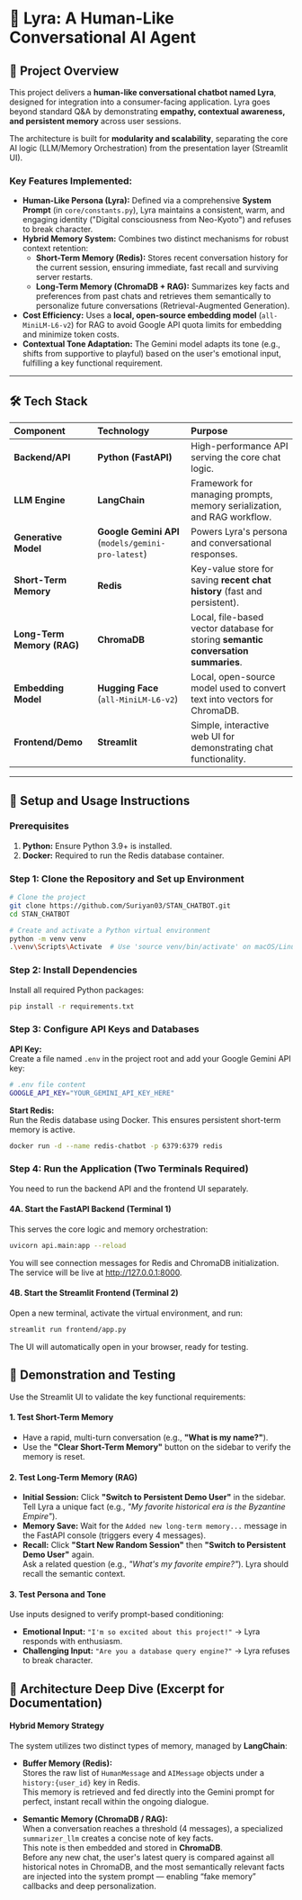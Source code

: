 # 🤖 Lyra: A Human-Like Conversational AI Agent

## 🌟 Project Overview

This project delivers a **human-like conversational chatbot named Lyra**, designed for integration into a consumer-facing application. Lyra goes beyond standard Q&A by demonstrating **empathy, contextual awareness, and persistent memory** across user sessions.

The architecture is built for **modularity and scalability**, separating the core AI logic (LLM/Memory Orchestration) from the presentation layer (Streamlit UI).

### Key Features Implemented:

* **Human-Like Persona (Lyra):** Defined via a comprehensive **System Prompt** (in `core/constants.py`), Lyra maintains a consistent, warm, and engaging identity ("Digital consciousness from Neo-Kyoto") and refuses to break character.
* **Hybrid Memory System:** Combines two distinct mechanisms for robust context retention:
    * **Short-Term Memory (Redis):** Stores recent conversation history for the current session, ensuring immediate, fast recall and surviving server restarts.
    * **Long-Term Memory (ChromaDB + RAG):** Summarizes key facts and preferences from past chats and retrieves them semantically to personalize future conversations (Retrieval-Augmented Generation).
* **Cost Efficiency:** Uses a **local, open-source embedding model** (`all-MiniLM-L6-v2`) for RAG to avoid Google API quota limits for embedding and minimize token costs.
* **Contextual Tone Adaptation:** The Gemini model adapts its tone (e.g., shifts from supportive to playful) based on the user's emotional input, fulfilling a key functional requirement.

---

## 🛠️ Tech Stack

| Component | Technology | Purpose |
| :--- | :--- | :--- |
| **Backend/API** | **Python (FastAPI)** | High-performance API serving the core chat logic. |
| **LLM Engine** | **LangChain** | Framework for managing prompts, memory serialization, and RAG workflow. |
| **Generative Model** | **Google Gemini API** (`models/gemini-pro-latest`) | Powers Lyra's persona and conversational responses. |
| **Short-Term Memory** | **Redis** | Key-value store for saving **recent chat history** (fast and persistent). |
| **Long-Term Memory (RAG)** | **ChromaDB** | Local, file-based vector database for storing **semantic conversation summaries**. |
| **Embedding Model** | **Hugging Face** (`all-MiniLM-L6-v2`) | Local, open-source model used to convert text into vectors for ChromaDB. |
| **Frontend/Demo** | **Streamlit** | Simple, interactive web UI for demonstrating chat functionality. |

---

## 🚀 Setup and Usage Instructions

### Prerequisites

1.  **Python:** Ensure Python 3.9+ is installed.
2.  **Docker:** Required to run the Redis database container.

### Step 1: Clone the Repository and Set up Environment

```bash
# Clone the project
git clone https://github.com/Suriyan03/STAN_CHATBOT.git
cd STAN_CHATBOT

# Create and activate a Python virtual environment
python -m venv venv
.\venv\Scripts\Activate  # Use 'source venv/bin/activate' on macOS/Linux
```

### Step 2: Install Dependencies

Install all required Python packages:

```bash
pip install -r requirements.txt
```

### Step 3: Configure API Keys and Databases

**API Key:**  
Create a file named `.env` in the project root and add your Google Gemini API key:

```bash
# .env file content
GOOGLE_API_KEY="YOUR_GEMINI_API_KEY_HERE"
```

**Start Redis:**  
Run the Redis database using Docker. This ensures persistent short-term memory is active.

```bash
docker run -d --name redis-chatbot -p 6379:6379 redis
```

### Step 4: Run the Application (Two Terminals Required)

You need to run the backend API and the frontend UI separately.

#### 4A. Start the FastAPI Backend (Terminal 1)

This serves the core logic and memory orchestration:

```bash
uvicorn api.main:app --reload
```

You will see connection messages for Redis and ChromaDB initialization.
The service will be live at http://127.0.0.1:8000.

#### 4B. Start the Streamlit Frontend (Terminal 2)

Open a new terminal, activate the virtual environment, and run:

```bash
streamlit run frontend/app.py
```
The UI will automatically open in your browser, ready for testing.

## 🧪 Demonstration and Testing

Use the Streamlit UI to validate the key functional requirements:

#### 1. Test Short-Term Memory
- Have a rapid, multi-turn conversation (e.g., **"What is my name?"**).  
- Use the **"Clear Short-Term Memory"** button on the sidebar to verify the memory is reset.

#### 2. Test Long-Term Memory (RAG)
- **Initial Session:** Click **"Switch to Persistent Demo User"** in the sidebar. Tell Lyra a unique fact (e.g., *"My favorite historical era is the Byzantine Empire"*).  
- **Memory Save:** Wait for the `Added new long-term memory...` message in the FastAPI console (triggers every 4 messages).  
- **Recall:** Click **"Start New Random Session"** then **"Switch to Persistent Demo User"** again.  
  Ask a related question (e.g., *"What's my favorite empire?"*). Lyra should recall the semantic context.

#### 3. Test Persona and Tone
Use inputs designed to verify prompt-based conditioning:
- **Emotional Input:** `"I'm so excited about this project!"` → Lyra responds with enthusiasm.  
- **Challenging Input:** `"Are you a database query engine?"` → Lyra refuses to break character.

## 📜 Architecture Deep Dive (Excerpt for Documentation)

#### Hybrid Memory Strategy
The system utilizes two distinct types of memory, managed by **LangChain**:

- **Buffer Memory (Redis):**  
  Stores the raw list of `HumanMessage` and `AIMessage` objects under a `history:{user_id}` key in Redis.  
  This memory is retrieved and fed directly into the Gemini prompt for perfect, instant recall within the ongoing dialogue.

- **Semantic Memory (ChromaDB / RAG):**  
  When a conversation reaches a threshold (4 messages), a specialized `summarizer_llm` creates a concise note of key facts.  
  This note is then embedded and stored in **ChromaDB**.  
  Before any new chat, the user's latest query is compared against all historical notes in ChromaDB, and the most semantically relevant facts are injected into the system prompt — enabling “fake memory” callbacks and deep personalization.



